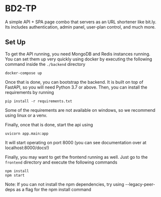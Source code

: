 # BD2-TP

A simple API + SPA page combo that servers as an URL shortener like bit.ly. Its includes authentication, admin panel, user-plan control, and much more.

## Set Up
To get the API running, you need MongoDB and Redis instances running. You can set them up very quickly using docker by executing the following command inside the
```./backend``` directory

```shell
docker-compose up
```

Once that is done, you can bootstrap the backend. It is built on top of FastAPI, so you will need Python 3.7 or above. Then, you can install the requirements
by running

```shell
pip install -r requirements.txt
```
Some of the requirements are not available on windows, so we recommend using linux or a venv.

Finally, once that is done, start the api using

```shell
uvicorn app.main:app
```

It will start operating on port 8000 (you can see documentation over at localhost:8000/docs!)

Finally, you may want to get the frontend running as well. Just go to the ```frontend``` directory and execute the following commands
```shell
npm install
npm start
```
Note: If you can not install the npm dependencies, try using --legacy-peer-deps as a flag for the npm install command
